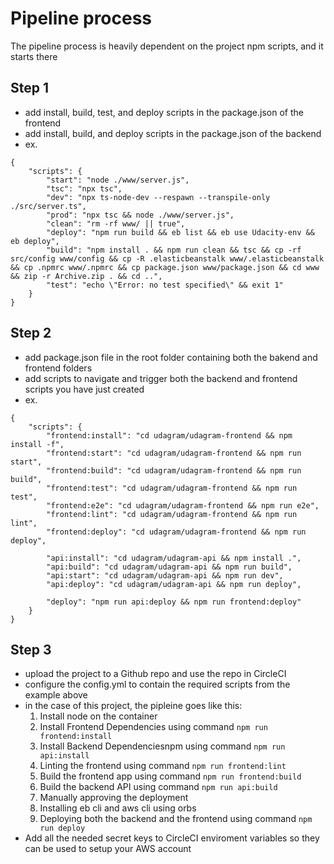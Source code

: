 # Pipeline process

The pipeline process is heavily dependent on the project npm scripts, and it starts there

## Step 1
- add install, build, test, and deploy scripts in the package.json of the frontend
- add install, build, and deploy scripts in the package.json of the backend
- ex. 
```
{
    "scripts": {
        "start": "node ./www/server.js",
        "tsc": "npx tsc",
        "dev": "npx ts-node-dev --respawn --transpile-only ./src/server.ts",
        "prod": "npx tsc && node ./www/server.js",
        "clean": "rm -rf www/ || true",
        "deploy": "npm run build && eb list && eb use Udacity-env && eb deploy",
        "build": "npm install . && npm run clean && tsc && cp -rf src/config www/config && cp -R .elasticbeanstalk www/.elasticbeanstalk && cp .npmrc www/.npmrc && cp package.json www/package.json && cd www && zip -r Archive.zip . && cd ..",
        "test": "echo \"Error: no test specified\" && exit 1"
    }
}
```

## Step 2
- add package.json file in the root folder containing both the bakend and frontend folders
- add scripts to navigate and trigger both the backend and frontend scripts you have just created
- ex.

```
{
    "scripts": {
        "frontend:install": "cd udagram/udagram-frontend && npm install -f",
        "frontend:start": "cd udagram/udagram-frontend && npm run start",
        "frontend:build": "cd udagram/udagram-frontend && npm run build",
        "frontend:test": "cd udagram/udagram-frontend && npm run test",
        "frontend:e2e": "cd udagram/udagram-frontend && npm run e2e",
        "frontend:lint": "cd udagram/udagram-frontend && npm run lint",
        "frontend:deploy": "cd udagram/udagram-frontend && npm run deploy",

        "api:install": "cd udagram/udagram-api && npm install .",
        "api:build": "cd udagram/udagram-api && npm run build",
        "api:start": "cd udagram/udagram-api && npm run dev",
        "api:deploy": "cd udagram/udagram-api && npm run deploy",
        
        "deploy": "npm run api:deploy && npm run frontend:deploy"
    }
}
```

## Step 3
- upload the project to a Github repo and use the repo in CircleCI
- configure the config.yml to contain the required scripts from the example above
- in the case of this project, the pipleine goes like this:
    1. Install node on the container
    2. Install Frontend Dependencies using command `npm run frontend:install`
    3. Install Backend Dependenciesnpm using command `npm run api:install`
    4. Linting the frontend using command `npm run frontend:lint`
    5. Build the frontend app using command `npm run frontend:build`
    6. Build the backend API using command `npm run api:build`
    7. Manually approving the deployment
    8. Installing eb cli and aws cli using orbs
    9. Deploying both the backend and the frontend using command `npm run deploy`
- Add all the needed secret keys to CircleCI enviroment variables so they can be used to setup your AWS account